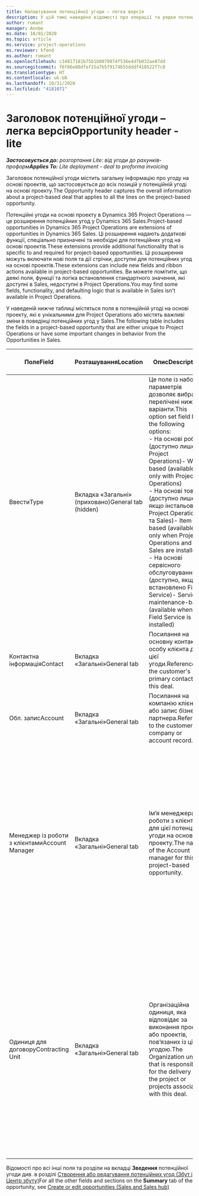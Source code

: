```yaml
---
title: Налаштування потенційної угоди – легка версія
description: У цій темі наведено відомості про операції та рядки потенційних угод на основі проектів.
author: rumant
manager: Annbe
ms.date: 10/01/2020
ms.topic: article
ms.service: project-operations
ms.reviewer: kfend
ms.author: rumant
ms.openlocfilehash: c34817181b75b1b0079974f536e4d7b032ae87dd
ms.sourcegitcommit: f6f86e80dfef15a7b5f9174b55dddf410522f7c8
ms.translationtype: HT
ms.contentlocale: uk-UA
ms.lasthandoff: 10/31/2020
ms.locfileid: "4181071"
---
```

# <a name="opportunity-header---lite"></a><span data-ttu-id="a8249-103">Заголовок потенційної угоди – легка версія</span><span class="sxs-lookup"><span data-stu-id="a8249-103">Opportunity header - lite</span></span>

<span data-ttu-id="a8249-104">_**Застосовується до:** розгортання Lite: від угоди до рахунків-проформ_</span><span class="sxs-lookup"><span data-stu-id="a8249-104">_**Applies To:** Lite deployment - deal to proforma invoicing_</span></span>

<span data-ttu-id="a8249-105">Заголовок потенційної угоди містить загальну інформацію про угоду на основі проектів, що застосовується до всіх позицій у потенційній угоді на основі проекту.</span><span class="sxs-lookup"><span data-stu-id="a8249-105">The Opportunity header captures the overall information about a project-based deal that applies to all the lines on the project-based opportunity.</span></span>

<span data-ttu-id="a8249-106">Потенційні угоди на основі проекту в Dynamics 365 Project Operations — це розширення потенційних угод у Dynamics 365 Sales.</span><span class="sxs-lookup"><span data-stu-id="a8249-106">Project-based opportunities in Dynamics 365 Project Operations are extensions of opportunities in Dynamics 365 Sales.</span></span> <span data-ttu-id="a8249-107">Ці розширення надають додаткові функції, спеціально призначені та необхідні для потенційних угод на основі проектів.</span><span class="sxs-lookup"><span data-stu-id="a8249-107">These extensions provide additional functionality that is specific to and required for project-based opportunities.</span></span> <span data-ttu-id="a8249-108">Ці розширення можуть включати нові поля та дії стрічки, доступні для потенційних угод на основі проектів.</span><span class="sxs-lookup"><span data-stu-id="a8249-108">These extensions can include new fields and ribbon actions available in project-based opportunities.</span></span> <span data-ttu-id="a8249-109">Ви можете помітити, що деякі поля, функції та логіка встановлення стандартного значення, які доступні в Sales, недоступні в Project Operations.</span><span class="sxs-lookup"><span data-stu-id="a8249-109">You may find some fields, functionality, and defaulting logic that is available in Sales isn't available in Project Operations.</span></span>

<span data-ttu-id="a8249-110">У наведеній нижче таблиці містяться поля в потенційній угоді на основі проекту, які є унікальними для Project Operations або містять важливі зміни в поведінці потенційних угод у Sales.</span><span class="sxs-lookup"><span data-stu-id="a8249-110">The following table includes the fields in a project-based opportunity that are either unique to Project Operations or have some important changes in behavior from the Opportunities in Sales.</span></span>

| <span data-ttu-id="a8249-111">**Поле**</span><span class="sxs-lookup"><span data-stu-id="a8249-111">**Field**</span></span> | <span data-ttu-id="a8249-112">**Розташування**</span><span class="sxs-lookup"><span data-stu-id="a8249-112">**Location**</span></span> | <span data-ttu-id="a8249-113">**Опис**</span><span class="sxs-lookup"><span data-stu-id="a8249-113">**Description**</span></span> | <span data-ttu-id="a8249-114">**Вплив на наступні етапи**</span><span class="sxs-lookup"><span data-stu-id="a8249-114">**Downstream impact**</span></span> |
| --- | --- | --- | --- |
| <span data-ttu-id="a8249-115">Ввести</span><span class="sxs-lookup"><span data-stu-id="a8249-115">Type</span></span> | <span data-ttu-id="a8249-116">Вкладка «Загальні» (приховано)</span><span class="sxs-lookup"><span data-stu-id="a8249-116">General tab (hidden)</span></span> | <span data-ttu-id="a8249-117">Це поле із набором параметрів дозволяє вибрати перелічені нижче варіанти.</span><span class="sxs-lookup"><span data-stu-id="a8249-117">This option set field has the following options:</span></span></br><span data-ttu-id="a8249-118">- На основі робіт (доступно лише з Project Operations)</span><span class="sxs-lookup"><span data-stu-id="a8249-118">- Work-based (available only with Project Operations)</span></span></br><span data-ttu-id="a8249-119">- На основі товарів (доступно лише якщо інстальовано Project Operations та Sales)</span><span class="sxs-lookup"><span data-stu-id="a8249-119">- Item-based (available only when Project Operations and Sales are installed)</span></span></br><span data-ttu-id="a8249-120">- На основі сервісного обслуговування (доступно, якщо встановлено Field Service)</span><span class="sxs-lookup"><span data-stu-id="a8249-120">- Service maintenance-based (available when Field Service is installed)</span></span> | <span data-ttu-id="a8249-121">У разі використання Project Operations для цього значення поля автоматично встановлюється значення **На основі робіт**, яке класифікує потенційну угоду як угоду на основі проекту.</span><span class="sxs-lookup"><span data-stu-id="a8249-121">When you use Project Operations, this field value is automatically set to **Work-based** which classifies the Opportunity as project-based.</span></span> <span data-ttu-id="a8249-122">Потенційна угода має бути угодою на основі проекту, щоб дозволити усі спеціальні розширення та функції на основі проекту пізніше у процесі збуту для цієї угоди.</span><span class="sxs-lookup"><span data-stu-id="a8249-122">An Opportunity should be project-based to enable all project-specific extensions and functionality in the downstream sales process for this deal.</span></span> |
| <span data-ttu-id="a8249-123">Контактна інформація</span><span class="sxs-lookup"><span data-stu-id="a8249-123">Contact</span></span> | <span data-ttu-id="a8249-124">Вкладка «Загальні»</span><span class="sxs-lookup"><span data-stu-id="a8249-124">General tab</span></span> | <span data-ttu-id="a8249-125">Посилання на основну контактну особу клієнта для цієї угоди.</span><span class="sxs-lookup"><span data-stu-id="a8249-125">Reference to the customer's primary contact for this deal.</span></span> | |
| <span data-ttu-id="a8249-126">Обл. запис</span><span class="sxs-lookup"><span data-stu-id="a8249-126">Account</span></span> | <span data-ttu-id="a8249-127">Вкладка «Загальні»</span><span class="sxs-lookup"><span data-stu-id="a8249-127">General tab</span></span> | <span data-ttu-id="a8249-128">Посилання на компанію клієнта або запис бізнес-партнера.</span><span class="sxs-lookup"><span data-stu-id="a8249-128">Reference to the customer's company or account record.</span></span> | |
| <span data-ttu-id="a8249-129">Менеджер із роботи з клієнтами</span><span class="sxs-lookup"><span data-stu-id="a8249-129">Account Manager</span></span> | <span data-ttu-id="a8249-130">Вкладка «Загальні»</span><span class="sxs-lookup"><span data-stu-id="a8249-130">General tab</span></span> | <span data-ttu-id="a8249-131">Ім’я менеджера із роботи з клієнтами для цієї потенційної угоди на основі проекту.</span><span class="sxs-lookup"><span data-stu-id="a8249-131">The name of the Account manager for this project-based opportunity.</span></span> | <span data-ttu-id="a8249-132">Менеджер із роботи з клієнтами відповідає за керування зв’язками з клієнтом до завершення цього проекту.</span><span class="sxs-lookup"><span data-stu-id="a8249-132">The Account manager is responsible for managing the relationship with the customer through the completion of this project.</span></span> <span data-ttu-id="a8249-133">На основі запису планованого ресурсу, прив’язаного до менеджера із роботи з клієнтами, для одиниці з договору встановлюється значення за замовчуванням.</span><span class="sxs-lookup"><span data-stu-id="a8249-133">Based on the bookable resource record tied to the Account manager, the contracting unit is defaulted.</span></span> |
| <span data-ttu-id="a8249-134">Одиниця для договору</span><span class="sxs-lookup"><span data-stu-id="a8249-134">Contracting Unit</span></span> | <span data-ttu-id="a8249-135">Вкладка «Загальні»</span><span class="sxs-lookup"><span data-stu-id="a8249-135">General tab</span></span> | <span data-ttu-id="a8249-136">Організаційна одиниця, яка відповідає за виконання проекту або проектів, пов’язаних із цією угодою.</span><span class="sxs-lookup"><span data-stu-id="a8249-136">The Organization unit that is responsible for the delivery of the project or projects associated with this deal.</span></span> | <span data-ttu-id="a8249-137">Одиниця для договору — це підрозділ компанії, який виконуватиме проекти після закриття угоди.</span><span class="sxs-lookup"><span data-stu-id="a8249-137">The contracting unit is the division of the company that will complete the project(s) after the deal is closed.</span></span> <span data-ttu-id="a8249-138">Кожна одиниця для договору має грошову одиницю, і ця грошова одиниця використовується для звіту із запланованих і фактичних витрат, що виникли під час реалізації проекту.</span><span class="sxs-lookup"><span data-stu-id="a8249-138">Every contracting unit has a currency, and this currency is used to report estimated and actual costs incurred during the project.</span></span> |

<span data-ttu-id="a8249-139">Відомості про всі інші поля та розділи на вкладці **Зведення** потенційної угоди див. в розділі [Створення або редагування потенційних угод (Збут і Центр збуту)](https://docs.microsoft.com/dynamics365/sales-enterprise/create-edit-opportunity-sales)</span><span class="sxs-lookup"><span data-stu-id="a8249-139">For all the other fields and sections on the **Summary** tab of the opportunity, see [Create or edit opportunities (Sales and Sales hub)](https://docs.microsoft.com/dynamics365/sales-enterprise/create-edit-opportunity-sales)</span></span>
